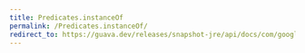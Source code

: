 ```yaml
---
title: Predicates.instanceOf
permalink: /Predicates.instanceOf/
redirect_to: https://guava.dev/releases/snapshot-jre/api/docs/com/google/common/base/Predicates.html#instanceOf-java.lang.Class-
---
```

